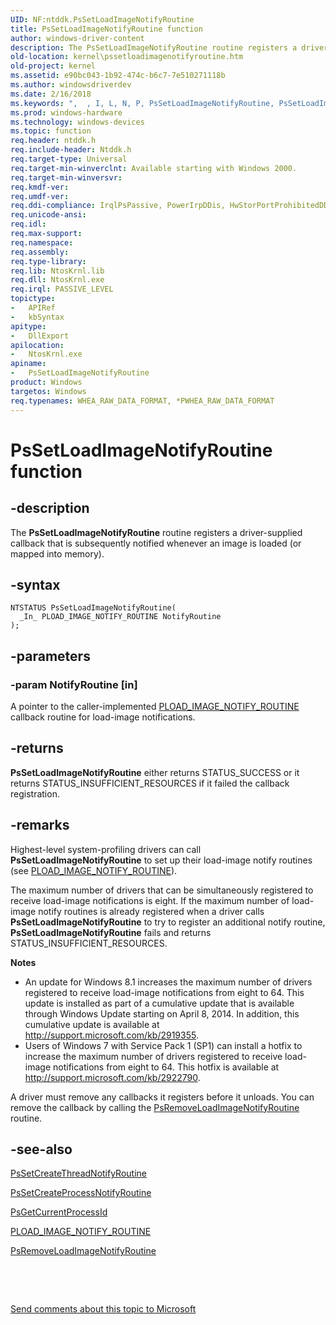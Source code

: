 ```yaml
---
UID: NF:ntddk.PsSetLoadImageNotifyRoutine
title: PsSetLoadImageNotifyRoutine function
author: windows-driver-content
description: The PsSetLoadImageNotifyRoutine routine registers a driver-supplied callback that is subsequently notified whenever an image is loaded (or mapped into memory).
old-location: kernel\pssetloadimagenotifyroutine.htm
old-project: kernel
ms.assetid: e90bc043-1b92-474c-b6c7-7e510271118b
ms.author: windowsdriverdev
ms.date: 2/16/2018
ms.keywords: ",  , I, L, N, P, PsSetLoadImageNotifyRoutine, PsSetLoadImageNotifyRoutine routine [Kernel-Mode Driver Architecture], R, S, a, d, e, f, g, i, k108_287b9d79-8b77-40b6-8fe7-21ac3551e437.xml, kernel.pssetloadimagenotifyroutine, m, n, ntddk/PsSetLoadImageNotifyRoutine, o, s, t, u, y"
ms.prod: windows-hardware
ms.technology: windows-devices
ms.topic: function
req.header: ntddk.h
req.include-header: Ntddk.h
req.target-type: Universal
req.target-min-winverclnt: Available starting with Windows 2000.
req.target-min-winversvr: 
req.kmdf-ver: 
req.umdf-ver: 
req.ddi-compliance: IrqlPsPassive, PowerIrpDDis, HwStorPortProhibitedDDIs
req.unicode-ansi: 
req.idl: 
req.max-support: 
req.namespace: 
req.assembly: 
req.type-library: 
req.lib: NtosKrnl.lib
req.dll: NtosKrnl.exe
req.irql: PASSIVE_LEVEL
topictype:
-	APIRef
-	kbSyntax
apitype:
-	DllExport
apilocation:
-	NtosKrnl.exe
apiname:
-	PsSetLoadImageNotifyRoutine
product: Windows
targetos: Windows
req.typenames: WHEA_RAW_DATA_FORMAT, *PWHEA_RAW_DATA_FORMAT
---
```


# PsSetLoadImageNotifyRoutine function


## -description


The <b>PsSetLoadImageNotifyRoutine</b> routine registers a driver-supplied callback that is subsequently notified whenever an image is loaded (or mapped into memory).


## -syntax


````
NTSTATUS PsSetLoadImageNotifyRoutine(
  _In_ PLOAD_IMAGE_NOTIFY_ROUTINE NotifyRoutine
);
````


## -parameters




### -param NotifyRoutine [in]

A pointer to the caller-implemented <a href="..\ntddk\nc-ntddk-pload_image_notify_routine.md">PLOAD_IMAGE_NOTIFY_ROUTINE</a> callback routine for load-image notifications.


## -returns



<b>PsSetLoadImageNotifyRoutine</b> either returns STATUS_SUCCESS or it returns STATUS_INSUFFICIENT_RESOURCES if it failed the callback registration.




## -remarks



Highest-level system-profiling drivers can call <b>PsSetLoadImageNotifyRoutine</b> to set up their load-image notify routines (see <a href="..\ntddk\nc-ntddk-pload_image_notify_routine.md">PLOAD_IMAGE_NOTIFY_ROUTINE</a>).

The maximum number of drivers that can be simultaneously registered to receive load-image notifications is eight. If the maximum number of load-image notify routines is already registered when a driver calls <b>PsSetLoadImageNotifyRoutine</b> to try to register an additional notify routine, <b>PsSetLoadImageNotifyRoutine</b> fails and returns STATUS_INSUFFICIENT_RESOURCES.

<b>Notes</b>

<ul>
<li>An update for Windows 8.1 increases the maximum number of drivers registered to receive load-image notifications from eight to 64. This update is installed as part of a cumulative update that is available through Windows Update starting on April 8, 2014. In addition, this cumulative update is available at <a href="http://support.microsoft.com/kb/2919355">http://support.microsoft.com/kb/2919355</a>.</li>
<li>Users of Windows 7 with Service Pack 1 (SP1) can install a hotfix to increase the maximum number of drivers registered to receive load-image notifications from eight to 64. This hotfix is available at <a href="http://support.microsoft.com/kb/2922790">http://support.microsoft.com/kb/2922790</a>.</li>
</ul>
A driver must remove any callbacks it registers before it unloads. You can remove the callback by calling the <a href="..\ntddk\nf-ntddk-psremoveloadimagenotifyroutine.md">PsRemoveLoadImageNotifyRoutine</a> routine.




## -see-also

<a href="..\ntddk\nf-ntddk-pssetcreatethreadnotifyroutine.md">PsSetCreateThreadNotifyRoutine</a>



<a href="..\ntddk\nf-ntddk-pssetcreateprocessnotifyroutine.md">PsSetCreateProcessNotifyRoutine</a>



<a href="..\ntddk\nf-ntddk-psgetcurrentprocessid.md">PsGetCurrentProcessId</a>



<a href="..\ntddk\nc-ntddk-pload_image_notify_routine.md">PLOAD_IMAGE_NOTIFY_ROUTINE</a>



<a href="..\ntddk\nf-ntddk-psremoveloadimagenotifyroutine.md">PsRemoveLoadImageNotifyRoutine</a>



 

 

<a href="mailto:wsddocfb@microsoft.com?subject=Documentation%20feedback [kernel\kernel]:%20PsSetLoadImageNotifyRoutine routine%20 RELEASE:%20(2/16/2018)&amp;body=%0A%0APRIVACY STATEMENT%0A%0AWe use your feedback to improve the documentation. We don't use your email address for any other purpose, and we'll remove your email address from our system after the issue that you're reporting is fixed. While we're working to fix this issue, we might send you an email message to ask for more info. Later, we might also send you an email message to let you know that we've addressed your feedback.%0A%0AFor more info about Microsoft's privacy policy, see http://privacy.microsoft.com/en-us/default.aspx." title="Send comments about this topic to Microsoft">Send comments about this topic to Microsoft</a>

